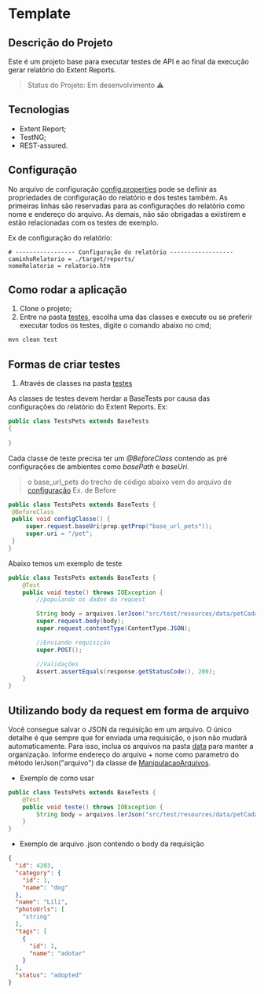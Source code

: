 # Template
## Descrição do Projeto
Este é um projeto base para executar testes de API e ao final da execução gerar relatório do Extent Reports.

> Status do Projeto: Em desenvolvimento :warning:

## Tecnologias
- Extent Report;
- TestNG;
- REST-assured.

## Configuração
No arquivo de configuração [config.properties](src/test/resources/config.properties) pode se definir as propriedades de configuração do relatório e dos testes também.
As primeiras linhas são reservadas para as configurações do relatório como nome e endereço do arquivo. As demais, não são obrigadas a existirem e estão relacionadas com os testes de exemplo.

Ex de configuração do relatório:
```properties
# ----------------- Configuração do relatório ------------------
caminhoRelatorio = ./target/reports/
nomeRelatorio = relatorio.htm
````

## Como rodar a aplicação
1. Clone o projeto;
2. Entre na pasta [testes](src/test/java/testes), escolha uma das classes e execute ou se preferir executar todos os testes, digite o comando abaixo no cmd;
```bash
mvn clean test
```

## Formas de criar testes

1. Através de classes na pasta [testes](src/test/java/testes)

As classes de testes devem herdar a BaseTests por causa das configurações do relatório do Extent Reports. Ex:
```java
public class TestsPets extends BaseTests
{
    
}
```

Cada classe de teste precisa ter um _@BeforeClass_ contendo as pré configurações de ambientes como _basePath_ e _baseUri_.
> o base_url_pets do trecho de código abaixo vem do arquivo de [configuração](src/test/resources/config.properties)
Ex. de Before
   ```java
public class TestsPets extends BaseTests {
    @BeforeClass
    public void configClasse() {
        super.request.baseUri(prop.getProp("base_url_pets"));
        super.uri = "/pet";
    }
}
   ```

Abaixo temos um exemplo de teste

```java
public class TestsPets extends BaseTests {
    @Test
    public void teste() throws IOException {
        //populando os dados da request

        String body = arquivos.lerJson("src/test/resources/data/petCadastrar.json");
        super.request.body(body);
        super.request.contentType(ContentType.JSON);

        //Enviando requisição
        super.POST();

        //Validações
        Assert.assertEquals(response.getStatusCode(), 200);
    }
}
   ```

## Utilizando body da request em forma de arquivo
Você consegue salvar o JSON da requisição em um arquivo. O único detalhe é que sempre que for enviada uma requisição, o json não mudará automaticamente. 
Para isso, inclua os arquivos na pasta [data](src/test/resources/data) para manter a organização. Informe endereço do arquivo + nome como parametro do método lerJson("arquivo")
da classe de [ManipulacaoArquivos](src/test/java/utils/ManipulacaoArquivos.java). 
- Exemplo de como usar
```java
public class TestsPets extends BaseTests {
    @Test
    public void teste() throws IOException {
        String body = arquivos.lerJson("src/test/resources/data/petCadastrar.json");
    }
}
```
- Exemplo de arquivo .json contendo o body da requisição
```json
{
  "id": 4203,
  "category": {
    "id": 1,
    "name": "dog"
  },
  "name": "Lili",
  "photoUrls": [
    "string"
  ],
  "tags": [
    {
      "id": 1,
      "name": "adotar"
    }
  ],
  "status": "adopted"
}
```